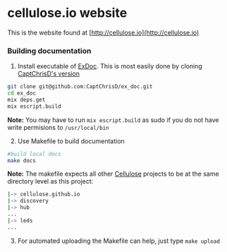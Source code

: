 cellulose.io website
======

This is the website found at [http://cellulose.io](http://cellulose.io)

### Building documentation

1. Install executable of [ExDoc](http://github.com/elixir-lang/ex_doc). This is
most easily done by cloning [CaptChrisD's version](http://github.com/captchrisd/ex_doc)
```bash
git clone git@github.com:CaptChrisD/ex_doc.git
cd ex_doc
mix deps.get
mix escript.build
```
**Note:** You may have to run `mix escript.build` as sudo if you do not have write permisions to `/usr/local/bin`

2. Use Makefile to build documentation
```bash
#build local docs
make docs
```
**Note:** The makefile expects all other [Cellulose](http://github.com/cellulose) projects to be at the same directory level as this project:
```bash
|-> cellulose.github.io
|-> discovery
|-> hub
...
|-> leds
...
```
3. For automated uploading the Makefile can help, just type `make upload`
